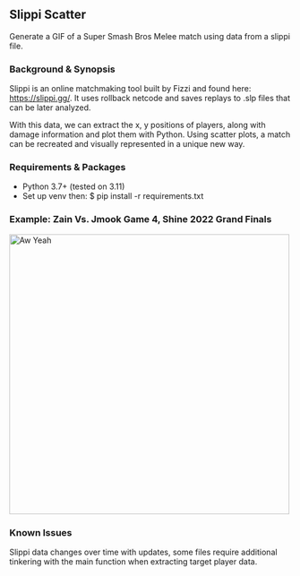 ## Slippi Scatter 
Generate a GIF of a Super Smash Bros Melee match using data from a slippi file.   

### Background & Synopsis
Slippi is an online matchmaking tool built by Fizzi and found here: https://slippi.gg/. It uses rollback netcode and saves replays to .slp files that can be later analyzed.

With this data, we can extract the x, y positions of players, along with damage information and plot them with Python. Using scatter plots, a match can be recreated and visually represented in a unique new way.  

### Requirements & Packages
* Python 3.7+ (tested on 3.11)
* Set up venv then: $ pip install -r requirements.txt 

### Example: Zain Vs. Jmook Game 4, Shine 2022 Grand Finals
<img src="Output/Game_20220828T225101.gif" alt="Aw Yeah" width="500">

### Known Issues
Slippi data changes over time with updates, some files require additional tinkering with the main function when extracting target player data. 
